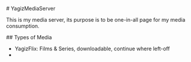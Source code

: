 # YagizMediaServer

This is my media server, its purpose is to be one-in-all page for my media consumption.

## Types of Media

- YagizFlix: Films & Series, downloadable, continue where left-off
- 